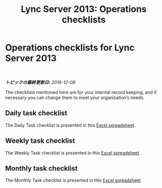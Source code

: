 ﻿---
title: 'Lync Server 2013: Operations checklists'
TOCTitle: Operations checklists
ms:assetid: 263cf20b-bf2f-4a47-951c-6c5fbd0a9445
ms:mtpsurl: https://technet.microsoft.com/ja-jp/library/Dn745896(v=OCS.15)
ms:contentKeyID: 62344169
ms.date: 12/10/2016
mtps_version: v=OCS.15
ms.translationtype: HT
---

# Operations checklists for Lync Server 2013

 

_**トピックの最終更新日:** 2016-12-08_

The checklists mentioned here are for your internal record keeping, and if necessary you can change them to meet your organization’s needs.

## Daily task checklist

The Daily Task checklist is presented in this [Excel spreadsheet](https://download.microsoft.com/download/9/a/3/9a3faa4b-07a8-41fe-9d25-30783a6253ff/operations+daily.xlsx).

## Weekly task checklist

The Weekly Task checklist is presented in this [Excel spreadsheet](https://download.microsoft.com/download/9/a/3/9a3faa4b-07a8-41fe-9d25-30783a6253ff/operations+weekly.xlsx).

## Monthly task checklist

The Monthly Task checklist is presented in this [Excel spreadsheet](https://download.microsoft.com/download/9/a/3/9a3faa4b-07a8-41fe-9d25-30783a6253ff/operations+monthly.xlsx).

